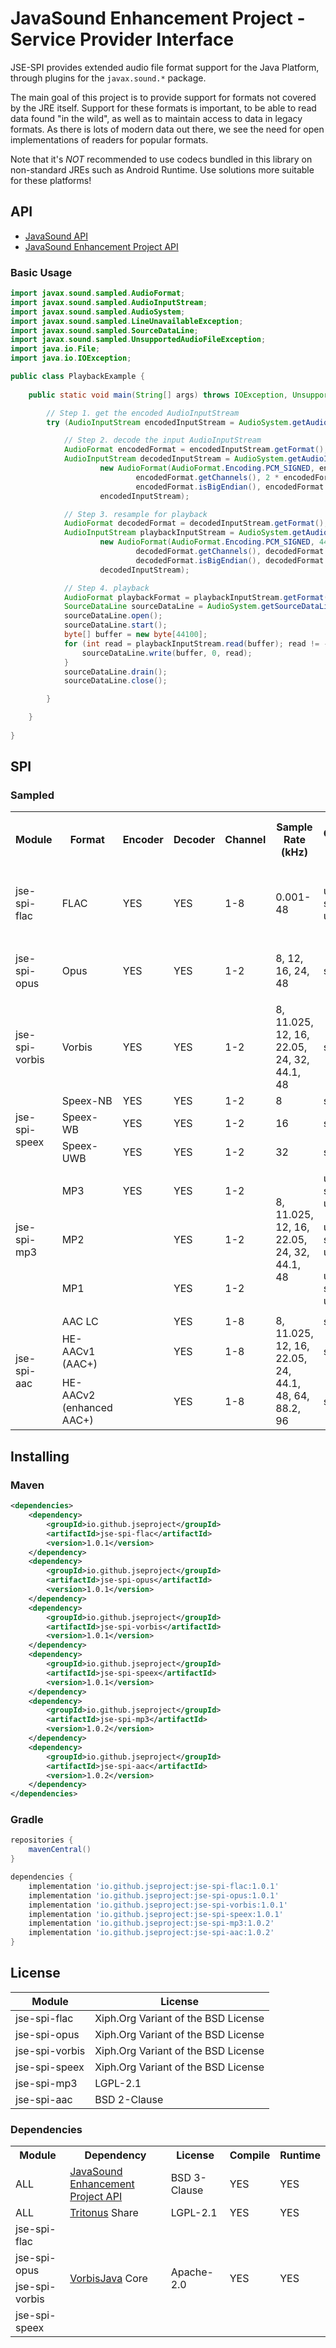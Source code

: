 # JavaSound Enhancement Project - Service Provider Interface

JSE-SPI provides extended audio file format support for the Java Platform, through plugins for the `javax.sound.*` package.

The main goal of this project is to provide support for formats not covered by the JRE itself. 
Support for these formats is important, to be able to read data found "in the wild", as well as to maintain access to data in legacy formats.
As there is lots of modern data out there, we see the need for open implementations of readers for popular formats.

Note that it's *NOT* recommended to use codecs bundled in this library on non-standard JREs such as Android Runtime. 
Use solutions more suitable for these platforms!

## API
- [JavaSound API](https://www.oracle.com/java/technologies/java-sound-api.html)
- [JavaSound Enhancement Project API](https://github.com/jseproject/jse-api)

### Basic Usage
```java
import javax.sound.sampled.AudioFormat;
import javax.sound.sampled.AudioInputStream;
import javax.sound.sampled.AudioSystem;
import javax.sound.sampled.LineUnavailableException;
import javax.sound.sampled.SourceDataLine;
import javax.sound.sampled.UnsupportedAudioFileException;
import java.io.File;
import java.io.IOException;

public class PlaybackExample {
    
    public static void main(String[] args) throws IOException, UnsupportedAudioFileException, LineUnavailableException {

        // Step 1. get the encoded AudioInputStream
        try (AudioInputStream encodedInputStream = AudioSystem.getAudioInputStream(new File("/path/to/your/audio"))) {

            // Step 2. decode the input AudioInputStream
            AudioFormat encodedFormat = encodedInputStream.getFormat();
            AudioInputStream decodedInputStream = AudioSystem.getAudioInputStream(
                    new AudioFormat(AudioFormat.Encoding.PCM_SIGNED, encodedFormat.getSampleRate(), 16,
                            encodedFormat.getChannels(), 2 * encodedFormat.getChannels(), encodedFormat.getFrameRate(),
                            encodedFormat.isBigEndian(), encodedFormat.properties()),
                    encodedInputStream);

            // Step 3. resample for playback
            AudioFormat decodedFormat = decodedInputStream.getFormat();
            AudioInputStream playbackInputStream = AudioSystem.getAudioInputStream(
                    new AudioFormat(AudioFormat.Encoding.PCM_SIGNED, 44100, decodedFormat.getSampleSizeInBits(),
                            decodedFormat.getChannels(), decodedFormat.getFrameSize(), 44100,
                            decodedFormat.isBigEndian(), decodedFormat.properties()),
                    decodedInputStream);

            // Step 4. playback
            AudioFormat playbackFormat = playbackInputStream.getFormat();
            SourceDataLine sourceDataLine = AudioSystem.getSourceDataLine(playbackFormat);
            sourceDataLine.open();
            sourceDataLine.start();
            byte[] buffer = new byte[44100];
            for (int read = playbackInputStream.read(buffer); read != -1; read = playbackInputStream.read(buffer)) {
                sourceDataLine.write(buffer, 0, read);
            }
            sourceDataLine.drain();
            sourceDataLine.close();

        }

    }
    
}
```

## SPI
### Sampled
<table>
<tr>
<th>Module</th>
<th>Format</th>
<th>Encoder</th>
<th>Decoder</th>
<th>Channel</th>
<th>Sample Rate (kHz)</th>
<th>Codec PCM</th>
<th>File Types<br/>Container Formats</th>
</tr>
<tr>
<td>jse-spi-flac</td>
<td>FLAC</td>
<td>YES</td>
<td>YES</td>
<td>1-8</td>
<td>0.001-48</td>
<td>u8, s16, u24</td>
<td><ul><li>FLAC (.flac)</li><li>Ogg (.ogg)</li></ul></td>
</tr>
<tr>
<td>jse-spi-opus</td>
<td>Opus</td>
<td>YES</td>
<td>YES</td>
<td>1-2</td>
<td>8, 12, 16, 24, 48</td>
<td>s16</td>
<td><ul><li>Ogg (.opus, .ogg)</li></ul></td>
</tr>
<tr>
<td>jse-spi-vorbis</td>
<td>Vorbis</td>
<td>YES</td>
<td>YES</td>
<td>1-2</td>
<td>8, 11.025, 12, 16, 22.05, 24, 32, 44.1, 48</td>
<td>s16</td>
<td><ul><li>Ogg (.ogg)</li></ul></td>
</tr>
<tr>
<td rowspan="3">jse-spi-speex</td>
<td>Speex-NB</td>
<td>YES</td>
<td>YES</td>
<td>1-2</td>
<td>8</td>
<td>s16</td>
<td rowspan="3"><ul><li>Ogg (.spx, .ogg)</li></ul></td>
</tr>
<tr>
<td>Speex-WB</td>
<td>YES</td>
<td>YES</td>
<td>1-2</td>
<td>16</td>
<td>s16</td>
</tr>
<tr>
<td>Speex-UWB</td>
<td>YES</td>
<td>YES</td>
<td>1-2</td>
<td>32</td>
<td>s16</td>
</tr>
<tr>
<td rowspan="3">jse-spi-mp3</td>
<td>MP3</td>
<td>YES</td>
<td>YES</td>
<td>1-2</td>
<td rowspan="3">8, 11.025, 12, 16, 22.05, 24, 32, 44.1, 48</td>
<td>u8, s16, u24</td>
<td><ul><li>MP3 (.mp3)</li></ul></td>
</tr>
<tr>
<td>MP2</td>
<td></td>
<td>YES</td>
<td>1-2</td>
<td>u8, s16, u24</td>
<td><ul><li>MP2 (.mp2)</li></ul></td>
</tr>
<tr>
<td>MP1</td>
<td></td>
<td>YES</td>
<td>1-2</td>
<td>u8, s16, u24</td>
<td><ul><li>MP1 (.mp1)</li></ul></td>
</tr>
<tr>
<td rowspan="3">jse-spi-aac</td>
<td>AAC LC</td>
<td></td>
<td>YES</td>
<td>1-8</td>
<td rowspan="3">8, 11.025, 12, 16, 22.05, 24, 44.1, 48, 64, 88.2, 96</td>
<td>s16</td>
<td rowspan="3"><ul><li>ADTS raw AAC (.aac)</li></ul></td>
</tr>
<tr>
<td>HE-AACv1<br/>(AAC+)</td>
<td></td>
<td>YES</td>
<td>1-8</td>
<td>s16</td>
</tr>
<tr>
<td>HE-AACv2<br/>(enhanced<br/>AAC+)</td>
<td></td>
<td>YES</td>
<td>1-8</td>
<td>s16</td>
</tr>
</table>

## Installing
### Maven
```xml
<dependencies>
    <dependency>
        <groupId>io.github.jseproject</groupId>
        <artifactId>jse-spi-flac</artifactId>
        <version>1.0.1</version>
    </dependency>
    <dependency>
        <groupId>io.github.jseproject</groupId>
        <artifactId>jse-spi-opus</artifactId>
        <version>1.0.1</version>
    </dependency>
    <dependency>
        <groupId>io.github.jseproject</groupId>
        <artifactId>jse-spi-vorbis</artifactId>
        <version>1.0.1</version>
    </dependency>
    <dependency>
        <groupId>io.github.jseproject</groupId>
        <artifactId>jse-spi-speex</artifactId>
        <version>1.0.1</version>
    </dependency>
    <dependency>
        <groupId>io.github.jseproject</groupId>
        <artifactId>jse-spi-mp3</artifactId>
        <version>1.0.2</version>
    </dependency>
    <dependency>
        <groupId>io.github.jseproject</groupId>
        <artifactId>jse-spi-aac</artifactId>
        <version>1.0.2</version>
    </dependency>
</dependencies>
```
### Gradle
```groovy
repositories {
    mavenCentral()
}

dependencies {
    implementation 'io.github.jseproject:jse-spi-flac:1.0.1'
    implementation 'io.github.jseproject:jse-spi-opus:1.0.1'
    implementation 'io.github.jseproject:jse-spi-vorbis:1.0.1'
    implementation 'io.github.jseproject:jse-spi-speex:1.0.1'
    implementation 'io.github.jseproject:jse-spi-mp3:1.0.2'
    implementation 'io.github.jseproject:jse-spi-aac:1.0.2'
}
```

## License
| Module         | License                             |
|----------------|-------------------------------------|
| jse-spi-flac   | Xiph.Org Variant of the BSD License |
| jse-spi-opus   | Xiph.Org Variant of the BSD License |
| jse-spi-vorbis | Xiph.Org Variant of the BSD License |
| jse-spi-speex  | Xiph.Org Variant of the BSD License |
| jse-spi-mp3    | LGPL-2.1                            |
| jse-spi-aac    | BSD 2-Clause                        |

### Dependencies
<table>
<tr>
<th>Module</th>
<th>Dependency</th>
<th>License</th>
<th>Compile</th>
<th>Runtime</th>
</tr>
<tr>
<td>ALL</td>
<td><a href="https://github.com/jseproject/jse-api">JavaSound Enhancement Project API</a></td>
<td>BSD 3-Clause</td>
<td>YES</td>
<td>YES</td>
</tr>
<tr>
<td>ALL</td>
<td><a href="http://www.tritonus.org">Tritonus</a> Share</td>
<td>LGPL-2.1</td>
<td>YES</td>
<td>YES</td>
</tr>
<tr>
<td>jse-spi-flac</td>
<td rowspan="5"><a href="https://github.com/Gagravarr/VorbisJava">VorbisJava</a> Core</td>
<td rowspan="5">Apache-2.0</td>
<td rowspan="5">YES</td>
<td rowspan="5">YES</td>
</tr>
<tr>
<td>jse-spi-opus</td>
</tr>
<tr>
<td>jse-spi-vorbis</td>
</tr>
<tr>
<td>jse-spi-speex</td>
</tr>
</table>
